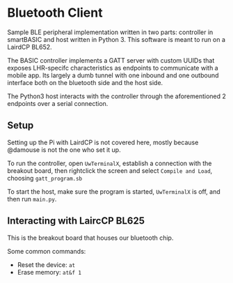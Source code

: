 # Bluetooth Client

Sample BLE peripheral implementation written in two parts: controller in smartBASIC and host written in Python 3. This software is meant to run on a LairdCP BL652. 

The BASIC controller implements a GATT server with custom UUIDs that exposes LHR-specifc characteristics as endpoints to communicate with a mobile app. Its largely a dumb tunnel with one inbound and one outbound interface both on the bluetooth side and the host side.

The Python3 host interacts with the controller through the aforementioned 2 endpoints over a serial connection.

## Setup

Setting up the Pi with LairdCP is not covered here, mostly because @damouse is not the one who set it up.

To run the controller, open `UwTerminalX`, establish a connection with the breakout board, then rightclick the screen and select `Compile and Load`, choosing `gatt_program.sb`

To start the host, make sure the program is started, `UwTerminalX` is off, and then run `main.py`.

## Interacting with LaircCP BL625

This is the breakout board that houses our bluetooth chip. 

Some common commands: 

- Reset the device: `at`
- Erase memory: `at&f 1`
